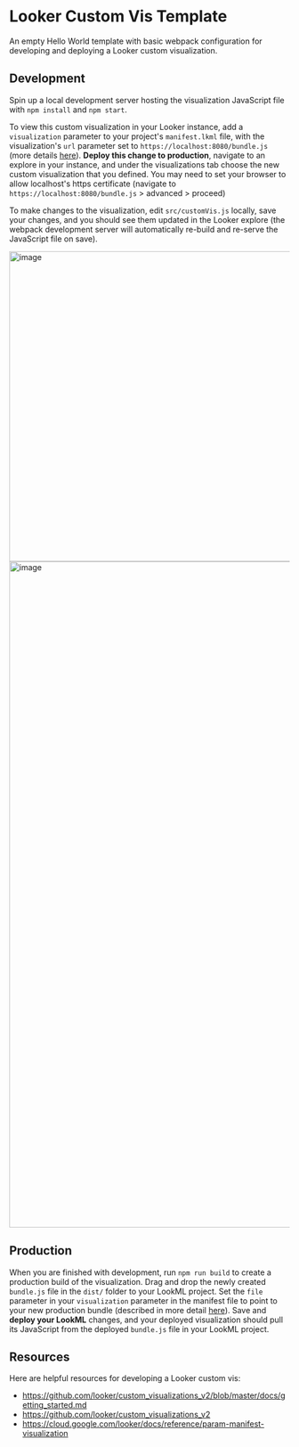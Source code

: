 # Looker Custom Vis Template

An empty Hello World template with basic webpack configuration for developing and deploying a Looker custom visualization. 

## Development
Spin up a local development server hosting the visualization JavaScript file with
`npm install` and `npm start`.

To view this custom visualization in your Looker instance, add a `visualization` parameter to your project's `manifest.lkml` file, with the visualization's `url` parameter set to `https://localhost:8080/bundle.js` (more details [here](https://cloud.google.com/looker/docs/reference/param-manifest-visualization)).
**Deploy this change to production**, navigate to an explore in your instance, and under the visualizations tab choose the new custom visualization
that you defined. You may need to set your browser to allow localhost's https certificate (navigate to `https://localhost:8080/bundle.js` > advanced > proceed)

To make changes to the visualization, edit `src/customVis.js` locally, save your changes, and you should see them updated in the Looker explore (the webpack development server will automatically re-build and re-serve the JavaScript file on save).

<img width="557" alt="image" src="https://user-images.githubusercontent.com/93162346/192617937-c4f2ce7b-6ee8-4bd4-9466-8b2fbb3ea718.png">
<img width="1196" alt="image" src="https://user-images.githubusercontent.com/93162346/192617391-e624a2ea-9b30-44dd-ae47-c28c1c86faf7.png">

## Production
When you are finished with development, run `npm run build` to create a production build of the visualization. Drag and drop the newly created `bundle.js` file in the `dist/` folder to your LookML project. Set the `file` parameter in your `visualization` parameter in the manifest file to point to your new production bundle (described in more detail [here](https://cloud.google.com/looker/docs/reference/param-manifest-visualization)). Save and **deploy your LookML** changes, and your deployed visualization should pull its JavaScript from the deployed `bundle.js` file in your LookML project.

## Resources
Here are helpful resources for developing a Looker custom vis:
- https://github.com/looker/custom_visualizations_v2/blob/master/docs/getting_started.md
- https://github.com/looker/custom_visualizations_v2
- https://cloud.google.com/looker/docs/reference/param-manifest-visualization

